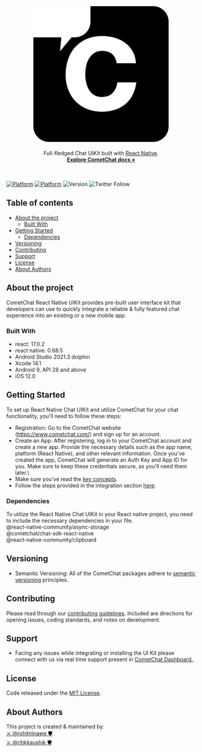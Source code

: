 <div align="center">
<img alt="CometChat" src="./screenshots/logo.png" alt="CometChat" />
</div>
<br>
<div align="center">Full-fledged Chat UIKit built with <a href="https://reactnative.dev/">React Native</a>. </div>
<div align="center">
  <a href="https://www.cometchat.com/docs/v4/react-native-uikit/overview"><strong>Explore CometChat docs »</strong></a>
</div>
<br />
<br />

[![Platform](https://img.shields.io/badge/Platform-ReactNative-brightgreen.svg)](#)
[![Platform](https://img.shields.io/badge/Language-TypeScript-yellowgreen.svg)](#)
![Version](https://shields.io/badge/version-v4.1.3-orange)
![Twitter Follow](https://img.shields.io/twitter/follow/cometchat?style=social)

## Table of contents
- [About the project](#about-the-project)
  - [Built With](#built-with)
- [Getting Started](#getting-started)
  - [Dependencies](#dependencies)
- [Versioning](#versioning)
- [Contributing](#contributing)
- [Support](#support)
- [License](#license)
- [About Authors](#about-authors)


## About the project
CometChat React Native UIKit provides pre-built user interface kit that developers can use to quickly integrate a reliable & fully featured chat experience into an existing or a new mobile app.<br />

### Built With
- react: 17.0.2
- react native: 0.68.5
- Android Studio 2021.3 dolphin
- Xcode 14.1
- Android 9, API 28 and above
- iOS 12.0 

## Getting Started
To set up React Native Chat UIKit and utilize CometChat for your chat functionality, you'll need to follow these steps:
- Registration: Go to the CometChat website (https://www.cometchat.com/) and sign up for an account.
- Create an App: After registering, log in to your CometChat account and create a new app. Provide the necessary details such as the app name, platform (React Native), and other relevant information. Once you've created the app, CometChat will generate an Auth Key and App ID for you. Make sure to keep these credentials secure, as you'll need them later.\
- Make sure you've read the [key concepts](https://www.cometchat.com/docs/v4/react-native-uikit/key-concepts).
- Follow the steps provided in the integration section [here](https://www.cometchat.com/docs/v4/react-native-uikit/integration).


### Dependencies
To utilize the React Native Chat UIKit in your React native project, you need to include the necessary dependencies in your  file. <br />
 @react-native-community/async-storage <br/>
 @cometchat/chat-sdk-react-native <br/>
 @react-native-community/clipboard <br />


## Versioning
- Semantic Versioning: All of the CometChat packages adhere to [semantic versioning](https://semver.org/) principles.

## Contributing
Please read through our [contributing guidelines](./CONTRIBUTING.md). Included are directions for opening issues, coding standards, and notes on development.

## Support
- Facing any issues while integrating or installing the UI Kit please connect with us via real time support present in <a href="https://app.cometchat.com/signup"> CometChat Dashboard.</a>.

## License
Code released under the [MIT License](./LICENSE).


## About Authors 

This project is created & maintained by: <br/>
[⚔️ @rohitninawe 🛡](https://github.com/rohitninawe-cometchat)  <br/>
[⚔️ @ritikkaushik 🛡](https://github.com/kaushikRitik)  <br/>

